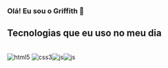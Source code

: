 

### Olá! Eu sou o Griffith 👋

## Tecnologias que eu uso no meu dia

<div style="display: inline_block"><br/>
    <img aling= "center" alt="html5" src="https://img.shields.io/badge/HTML5-E34F26?style=for-the-badge&logo=html5&logoColor=white" />
    <img aling= "center" alt="css3" src="https://img.shields.io/badge/CSS3-1572B6?style=for-the-badge&logo=css3&logoColor=white" /><img aling= "center" alt="js" src="https://img.shields.io/badge/JavaScript-F7DF1E?style=for-the-badge&logo=javascript&logoColor=black" /><img aling= "center" alt="" src="" /><img aling= "center" alt="js" src="https://img.shields.io/badge/Lua-2C2D72?style=for-the-badge&logo=lua&logoColor=white" />
</div>
